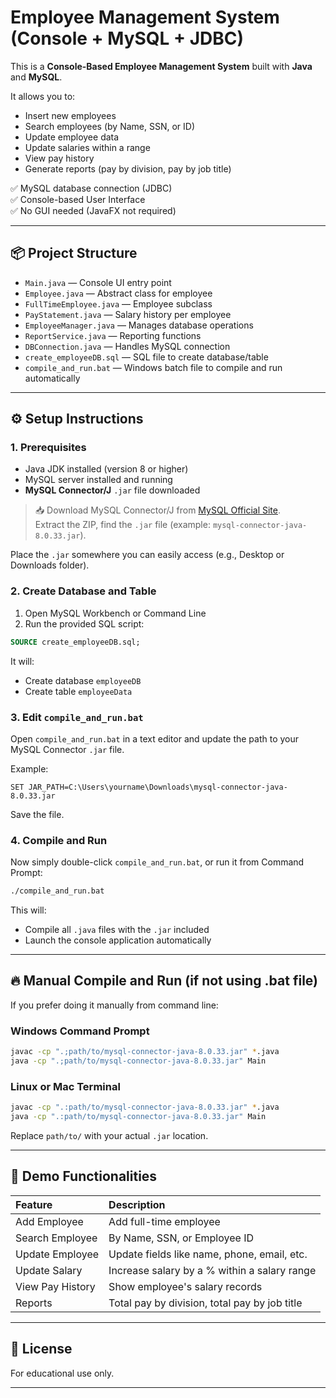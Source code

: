 # Employee Management System (Console + MySQL + JDBC)

This is a **Console-Based Employee Management System** built with **Java** and **MySQL**.

It allows you to:
- Insert new employees
- Search employees (by Name, SSN, or ID)
- Update employee data
- Update salaries within a range
- View pay history
- Generate reports (pay by division, pay by job title)

✅ MySQL database connection (JDBC)  
✅ Console-based User Interface  
✅ No GUI needed (JavaFX not required)  

---

## 📦 Project Structure
- `Main.java` — Console UI entry point
- `Employee.java` — Abstract class for employee
- `FullTimeEmployee.java` — Employee subclass
- `PayStatement.java` — Salary history per employee
- `EmployeeManager.java` — Manages database operations
- `ReportService.java` — Reporting functions
- `DBConnection.java` — Handles MySQL connection
- `create_employeeDB.sql` — SQL file to create database/table
- `compile_and_run.bat` — Windows batch file to compile and run automatically

---

## ⚙️ Setup Instructions

### 1. Prerequisites
- Java JDK installed (version 8 or higher)
- MySQL server installed and running
- **MySQL Connector/J** `.jar` file downloaded

> 📥 Download MySQL Connector/J from [MySQL Official Site](https://dev.mysql.com/downloads/connector/j/).  
> Extract the ZIP, find the `.jar` file (example: `mysql-connector-java-8.0.33.jar`).

Place the `.jar` somewhere you can easily access (e.g., Desktop or Downloads folder).

### 2. Create Database and Table
1. Open MySQL Workbench or Command Line
2. Run the provided SQL script:
```sql
SOURCE create_employeeDB.sql;
```

It will:
- Create database `employeeDB`
- Create table `employeeData`

### 3. Edit `compile_and_run.bat`

Open `compile_and_run.bat` in a text editor and update the path to your MySQL Connector `.jar` file.

Example:
```
SET JAR_PATH=C:\Users\yourname\Downloads\mysql-connector-java-8.0.33.jar
```

Save the file.

### 4. Compile and Run

Now simply double-click `compile_and_run.bat`, or run it from Command Prompt:

```bash
./compile_and_run.bat
```

This will:
- Compile all `.java` files with the `.jar` included
- Launch the console application automatically

---

## 🔥 Manual Compile and Run (if not using .bat file)

If you prefer doing it manually from command line:

### Windows Command Prompt
```bash
javac -cp ".;path/to/mysql-connector-java-8.0.33.jar" *.java
java -cp ".;path/to/mysql-connector-java-8.0.33.jar" Main
```

### Linux or Mac Terminal
```bash
javac -cp ".:path/to/mysql-connector-java-8.0.33.jar" *.java
java -cp ".:path/to/mysql-connector-java-8.0.33.jar" Main
```

Replace `path/to/` with your actual `.jar` location.

---

## 🎯 Demo Functionalities

| Feature | Description |
|:--------|:------------|
| Add Employee | Add full-time employee |
| Search Employee | By Name, SSN, or Employee ID |
| Update Employee | Update fields like name, phone, email, etc. |
| Update Salary | Increase salary by a % within a salary range |
| View Pay History | Show employee's salary records |
| Reports | Total pay by division, total pay by job title |

---

## 📄 License
For educational use only.

---